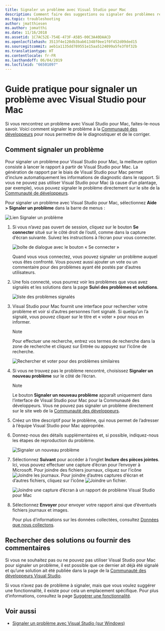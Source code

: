 ```yaml
---
title: Signaler un problème avec Visual Studio pour Mac
description: Comment faire des suggestions ou signaler des problèmes rencontrés durant l’utilisation de Visual Studio pour Mac.
ms.topic: troubleshooting
author: jmatthiesen
ms.author: jomatthi
ms.date: 11/16/2018
ms.assetid: 1C7AC52E-754E-473F-A5B5-00C3A40DAACD
ms.openlocfilehash: 3513f4e120db3bab61348f0ee1f0f452d09ded15
ms.sourcegitcommit: aeb1a1135dd789551e15aa5124099a5fe3f0f32b
ms.translationtype: HT
ms.contentlocale: fr-FR
ms.lasthandoff: 06/04/2019
ms.locfileid: "66501097"
---
```

# <a name="how-to-report-a-problem-in-visual-studio-for-mac"></a>Guide pratique pour signaler un problème avec Visual Studio pour Mac

Si vous rencontrez un problème avec Visual Studio pour Mac, faites-le-nous savoir. Voici comment signaler le problème à la [Communauté des développeurs](https://developercommunity.visualstudio.com/spaces/41/index.html) pour nous permettre de le diagnostiquer et de le corriger.

## <a name="how-to-report-a-problem"></a>Comment signaler un problème

Pour signaler un problème pour Visual Studio pour Mac, la meilleure option consiste à lancer le rapport à partir de Visual Studio pour Mac. La génération de rapport par le biais de Visual Studio pour Mac permet d’inclure automatiquement les informations de diagnostic dans le rapport. Si vous ne pouvez pas utiliser Visual Studio pour Mac (à cause d’un plantage, par exemple), vous pouvez signaler le problème directement sur le site de la [Communauté de développeurs](https://developercommunity.visualstudio.com/content/problem/post.html?space=41).

Pour signaler un problème avec Visual Studio pour Mac, sélectionnez **Aide > Signaler un problème** dans la barre de menus :

![Lien Signaler un problème](media/report-problem-image1.png)

1. Si vous n’avez pas ouvert de session, cliquez sur le bouton **Se connecter** situé sur le côté droit de l’outil, comme dans la capture d’écran suivante. Suivez les instructions à l’écran pour vous connecter.

    ![boîte de dialogue avec le bouton « Se connecter »](media/report-problem-image2.png)

    Quand vous vous connectez, vous pouvez signaler un problème auquel vous êtes confronté. Vous pouvez aussi ajouter un vote ou un commentaire pour des problèmes ayant été postés par d’autres utilisateurs.

1. Une fois connecté, vous pourrez voir les problèmes que vous avez signalés et les solutions dans la page **Suivi des problèmes et solutions**.

    ![liste des problèmes signalés](media/report-problem-image3.png)

1. Visual Studio pour Mac fournit une interface pour rechercher votre problème et voir si d’autres personnes l’ont signalé. Si quelqu’un l’a signalé, vous pouvez cliquer sur le titre et « voter » pour nous en informer.
   > [!NOTE]
   > Pour effectuer une recherche, entrez vos termes de recherche dans la zone de recherche et cliquez sur Entrée ou appuyez sur l’icône de recherche.

   ![Rechercher et voter pour des problèmes similaires](media/report-problem-image4.png)

1. Si vous ne trouvez pas le problème rencontré, choisissez **Signaler un nouveau problème** sur le côté de l’écran.

   > [!NOTE]
   > Le bouton **Signaler un nouveau problème** apparaît uniquement dans l’interface de Visual Studio pour Mac pour la Communauté des développeurs. Vous ne pouvez pas signaler un problème directement sur le site web de la [Communauté des développeurs](https://developercommunity.visualstudio.com/).

1. Créez un titre descriptif pour le problème, qui nous permet de l’adresser à l’équipe Visual Studio pour Mac appropriée.

1. Donnez-nous des détails supplémentaires et, si possible, indiquez-nous les étapes de reproduction du problème.

   ![Signaler un nouveau problème](media/report-problem-image5.png)

1. Sélectionnez **Suivant** pour accéder à l’onglet **Inclure des pièces jointes**. Ici, vous pouvez effectuer une capture d’écran pour l’envoyer à Microsoft. Pour joindre des fichiers journaux, cliquez sur l’icône ![Joindre les journaux](media/report-problem-attach-logs.png). Pour joindre d’autres captures d’écran et d’autres fichiers, cliquez sur l’icône ![Joindre un fichier](media/report-problem-attach-file.png).

   ![Joindre une capture d’écran à un rapport de problème Visual Studio pour Mac](media/report-problem-image6.png)

1. Sélectionnez **Envoyer** pour envoyer votre rapport ainsi que d’éventuels fichiers journaux et images.

   Pour plus d’informations sur les données collectées, consultez [Données que nous collectons](/visualstudio/ide/developer-community-privacy#data-we-collect).

## <a name="search-for-solutions-or-provide-feedback"></a>Rechercher des solutions ou fournir des commentaires

Si vous ne souhaitez pas ou ne pouvez pas utiliser Visual Studio pour Mac pour signaler un problème, il est possible que ce dernier ait déjà été signalé et qu’une solution ait été publiée dans la page de la [Communauté des développeurs Visual Studio](https://developercommunity.visualstudio.com/).

Si vous n’avez pas de problème à signaler, mais que vous voulez suggérer une fonctionnalité, il existe pour cela un emplacement spécifique. Pour plus d’informations, consultez la page [Suggérer une fonctionnalité](https://developercommunity.visualstudio.com/content/idea/post.html?space=41).

## <a name="see-also"></a>Voir aussi

- [Signaler un problème avec Visual Studio (sur Windows)](/visualstudio/ide/how-to-report-a-problem-with-visual-studio-2017)
